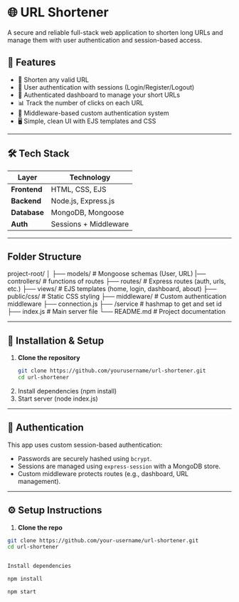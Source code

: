 # 🌐 URL Shortener

A secure and reliable full-stack web application to shorten long URLs and manage them with user authentication and session-based access.

## 🚀 Features

- 🔗 Shorten any valid URL
- 🔐 User authentication with sessions (Login/Register/Logout)
- 👤 Authenticated dashboard to manage your short URLs
- 📊 Track the number of clicks on each URL
- 🧠 Middleware-based custom authentication system
- 🖥️ Simple, clean UI with EJS templates and CSS

---

## 🛠️ Tech Stack

| Layer        | Technology           |
|--------------|----------------------|
| **Frontend** | HTML, CSS, EJS       |
| **Backend**  | Node.js, Express.js  |
| **Database** | MongoDB, Mongoose    |
| **Auth**     | Sessions + Middleware|

---



## Folder Structure
project-root/
│
├── models/ # Mongoose schemas (User, URL)
|── controllers/ # functions of routes
├── routes/ # Express routes (auth, urls, etc.)
├── views/ # EJS templates (home, login, dashboard, about)
├── public/css/ # Static CSS styling
├── middleware/ # Custom authentication middleware
├── connection.js
├── /service # hashmap to get and set id
├── index.js # Main server file
└── README.md # Project documentation


---

## 🔧 Installation & Setup

1. **Clone the repository**
   ```bash
   git clone https://github.com/yourusername/url-shortener.git
   cd url-shortener
2. Install dependencies (npm install)
3. Start server (node index.js)


---

## 🔐 Authentication

This app uses custom session-based authentication:

- Passwords are securely hashed using `bcrypt`.
- Sessions are managed using `express-session` with a MongoDB store.
- Custom middleware protects routes (e.g., dashboard, URL management).

---

## ⚙️ Setup Instructions

1. **Clone the repo**

```bash
git clone https://github.com/your-username/url-shortener.git
cd url-shortener


Install dependencies

npm install

npm start

